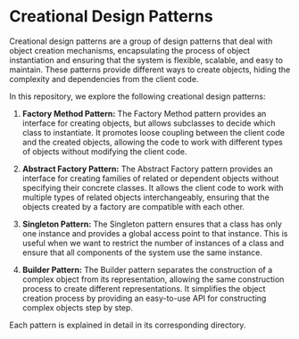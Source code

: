# Creational Design Patterns

Creational design patterns are a group of design patterns that deal with object creation mechanisms, encapsulating the process of object instantiation and ensuring that the system is flexible, scalable, and easy to maintain. These patterns provide different ways to create objects, hiding the complexity and dependencies from the client code.

In this repository, we explore the following creational design patterns:

1. **Factory Method Pattern:**
The Factory Method pattern provides an interface for creating objects, but allows subclasses to decide which class to instantiate. It promotes loose coupling between the client code and the created objects, allowing the code to work with different types of objects without modifying the client code.

2. **Abstract Factory Pattern:**
The Abstract Factory pattern provides an interface for creating families of related or dependent objects without specifying their concrete classes. It allows the client code to work with multiple types of related objects interchangeably, ensuring that the objects created by a factory are compatible with each other.

3. **Singleton Pattern:**
The Singleton pattern ensures that a class has only one instance and provides a global access point to that instance. This is useful when we want to restrict the number of instances of a class and ensure that all components of the system use the same instance.

4. **Builder Pattern:**
The Builder pattern separates the construction of a complex object from its representation, allowing the same construction process to create different representations. It simplifies the object creation process by providing an easy-to-use API for constructing complex objects step by step.

Each pattern is explained in detail in its corresponding directory.
